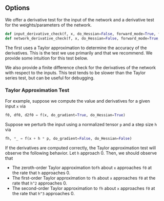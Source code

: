 ## Options

We offer a derivative test for the input of the network and a derivative test for the weights/parameters of the network.
```python
def input_derivative_check(f, x, do_Hessian=False, forward_mode=True, **kwargs):
def network_derivative_check(f, x, do_Hessian=False, forward_mode=True, **kwargs)
```
The first uses a Taylor approximation to determine the accuracy of the derivatives.  This is the test we use primarily and that we recommend.  We provide some intuition for this test below.

We also provide a finite difference check for the derivatives of the network with respect to the inputs.  This test tends to be slower than the Taylor series test, but can be useful for debugging. 

### Taylor Approximation Test 
For example, suppose we compute the value and derivatives for a given input ```x``` via
```python
f0, df0, d2f0 = f(x, do_gradient=True, do_Hessian=True)
```
Suppose we perturb the input using a normalized tensor ```p``` and a step size ```h``` via
```python
fh, *_ = f(x + h * p, do_gradient=False, do_Hessian=False)
```
If the derivatives are computed correctly, the Taylor approximation test will observe the following behavior. 
Let ```h``` approach 0. Then, we should observe that 
* The zeroth-order Taylor approximation to```fh``` about ```x``` approaches ```f0``` at the rate that ```h``` approaches 0.
* The first-order Taylor approximation to ```fh``` about ```x``` approaches ```f0``` at the rate that ```h^2``` approaches 0.
* The second-order Taylor approximation to ```fh``` about ```x``` approaches ```f0``` at the rate that ```h^3``` approaches 0.

